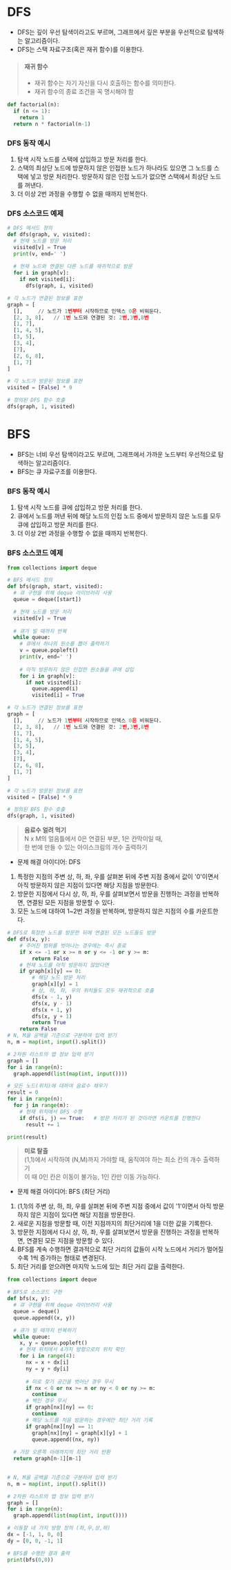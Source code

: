 # DFS
+ DFS는 깊이 우선 탐색이라고도 부르며, 그래프에서 깊은 부분을 우선적으로 탐색하는 알고리즘이다.
+ DFS는 스택 자료구조(혹은 재귀 함수)를 이용한다.

> #### 재귀 함수
> + 재귀 함수는 자기 자신을 다시 호출하는 함수를 의미한다.
> + 재귀 함수의 종료 조건을 꼭 명시해야 함
```python
def factorial(n):
  if (n <= 1):
    return 1
  return n * factorial(n-1)
```

### DFS 동작 예시 
1. 탐색 시작 노드를 스택에 삽입하고 방문 처리를 한다.
2. 스택의 최상단 노드에 방문하지 않은 인접한 노드가 하나라도 있으면 그 노드를 스택에 넣고 방문 처리한다. 방문하지 않은 인접 노드가 없으면 스택에서 최상단 노드를 꺼낸다.
3. 더 이상 2번 과정을 수행할 수 없을 때까지 반복한다.

### DFS 소스코드 예제
```python
# DFS 메서드 정의
def dfs(graph, v, visited):
  # 현재 노드를 방문 처리
  visited[v] = True
  print(v, end=' ')
  
  # 현재 노드와 연결된 다른 노드를 재귀적으로 방문
  for i in graph[v]:
    if not visited[i]:
      dfs(graph, i, visited)

# 각 노드가 연결된 정보를 표현
graph = [
  [],     // 노드가 1번부터 시작하므로 인덱스 0은 비워둔다.
  [2, 3, 8],   // 1번 노드와 연결된 것: 2번,3번,8번
  [1, 7],
  [1, 4, 5],
  [3, 5],
  [3, 4],
  [7],
  [2, 6, 8], 
  [1, 7]
]

# 각 노드가 방문된 정보를 표현
visited = [False] * 9

# 정의된 DFS 함수 호출
dfs(graph, 1, visited)
```
# BFS
+ BFS는 너비 우선 탐색이라고도 부르며, 그래프에서 가까운 노드부터 우선적으로 탐색하는 알고리즘이다.
+ BFS는 큐 자료구조를 이용한다.

### BFS 동작 예시
1. 탐색 시작 노드를 큐에 삽입하고 방문 처리를 한다.
2. 큐에서 노드를 꺼낸 뒤에 해당 노드의 인접 노드 중에서 방문하지 않은 노드를 모두 큐에 삽입하고 방문 처리를 한다.
3. 더 이상 2번 과정을 수행할 수 없을 때까지 반복한다.

### BFS 소스코드 예제
```python
from collections import deque

# BFS 메서드 정의
def bfs(graph, start, visited):
  # 큐 구현을 위해 deque 라이브러리 사용
  queue = deque([start])

  # 현재 노드를 방문 처리
  visited[v] = True
  
  # 큐가 빌 때까지 반복
  while queue:
    # 큐에서 하나의 원소를 뽑아 출력하기
    v = queue.popleft()
    print(v, end=' ')
    
    # 아직 방문하지 않은 인접한 원소들을 큐에 삽입
    for i in graph[v]:
      if not visited[i]:
        queue.append(i)
        visited[i] = True

# 각 노드가 연결된 정보를 표현
graph = [
  [],     // 노드가 1번부터 시작하므로 인덱스 0은 비워둔다.
  [2, 3, 8],   // 1번 노드와 연결된 것: 2번,3번,8번
  [1, 7],
  [1, 4, 5],
  [3, 5],
  [3, 4],
  [7],
  [2, 6, 8], 
  [1, 7]
]

# 각 노드가 방문된 정보를 표현
visited = [False] * 9

# 정의된 BFS 함수 호출
dfs(graph, 1, visited)
```

> **음료수 얼려 먹기**       
N x M의 얼음틀에서 0은 연결된 부분, 1은 칸막이일 때,     
한 번에 만들 수 있는 아이스크림의 개수 출력하기    

+ 문제 해결 아이디어: DFS
1. 특정한 지점의 주변 상, 하, 좌, 우를 살펴본 뒤에 주변 지점 중에서 값이 '0'이면서 아직 방문하지 않은 지점이 있다면 해당 지점을 방문한다.
2. 방문한 지점에서 다시 상, 하, 좌, 우를 살펴보면서 방문을 진행하는 과정을 반복하면, 연결된 모든 지점을 방문할 수 있다.
3. 모든 노드에 대하여 1~2번 과정을 반복하며, 방문하지 않은 지점의 수를 카운트한다.

```python
# DFS로 특정한 노드를 방문한 뒤에 연결된 모든 노드들도 방문
def dfs(x, y):
    # 주어진 범위를 벗어나는 경우에는 즉시 종료
    if x <= -1 or x >= n or y <= -1 or y >= m:
        return False
    # 현재 노드를 아직 방문하지 않았다면
    if graph[x][y] == 0:
        # 해당 노드 방문 처리
        graph[x][y] = 1
        # 상, 하, 좌, 우의 위치들도 모두 재귀적으로 호출
        dfs(x - 1, y)
        dfs(x, y - 1)
        dfs(x + 1, y)
        dfs(x, y + 1)
        return True
    return False
# N, M을 공백을 기준으로 구분하여 입력 받기
n, m = map(int, input().split())

# 2차원 리스트의 앱 정보 입력 받기
graph = []
for i in range(n):
  graph.append(list(map(int, input())))

# 모든 노드(위치)에 대하여 음료수 채우기
result = 0
for i in range(n):
  for j in range(m):
    # 현재 위치에서 DFS 수행
    if dfs(i, j) == True:   # 방문 처리가 된 것이라면 카운트를 진행한다
      result += 1

print(result)
```

> **미로 탈출**       
(1,1)에서 시작하여 (N,M)까지 가야할 때, 움직여야 하는 최소 칸의 개수 출력하기    
이 때 0인 칸은 이동이 불가능, 1인 칸만 이동 가능하다.

+ 문제 해결 아이디어: BFS (최단 거리)

1. (1,1)의 주변 상, 하, 좌, 우를 살펴본 뒤에 주변 지점 중에서 값이 '1'이면서 아직 방문하지 않은 지점이 있다면 해당 지점을 방문한다.
2. 새로운 지점을 방문할 때, 이전 지점까지의 최단거리에 1을 더한 값을 기록한다. 
3. 방문한 지점에서 다시 상, 하, 좌, 우를 살펴보면서 방문을 진행하는 과정을 반복하면, 연결된 모든 지점을 방문할 수 있다.
4. BFS를 계속 수행하면 결과적으로 최단 거리의 값들이 시작 노드에서 거리가 멀어질수록 1씩 증가하는 형태로 변경된다. 
4. 최단 거리를 얻으려면 마지막 노드에 있는 최단 거리 값을 출력한다.

```python
from collections import deque

# BFS로 소스코드 구현
def bfs(x, y):
  # 큐 구현을 위해 deque 라이브러리 사용
  queue = deque()
  queue.append((x, y))

  # 큐가 빌 때까지 반복하기
  while queue:
    x, y = queue.popleft()
    # 현재 위치에서 4가지 방향으로의 위치 확인
    for i in range(4):
      nx = x + dx[i]
      ny = y + dy[i]
      
      # 미로 찾기 공간을 벗어난 경우 무시
      if nx < 0 or nx >= n or ny < 0 or ny >= m:
        continue
      # 벽인 경우 무시
      if graph[nx][ny] == 0:
        continue  
      # 해당 노드를 처음 방문하는 경우에만 최단 거리 기록
      if graph[nx][ny] == 1:
        graph[nx][ny] = graph[x][y] + 1
        queue.append((nx, ny))
  
  # 가장 오른쪽 아래까지의 최단 거리 반환
  return graph[n-1][m-1]
  

# N, M을 공백을 기준으로 구분하여 입력 받기
n, m = map(int, input().split())

# 2차원 리스트의 맵 정보 입력 받기
graph = []
for i in range(n):
  graph.append(list(map(int, input())))

# 이동할 네 가지 방향 정의 (좌,우,상,하)
dx = [-1, 1, 0, 0]
dy = [0, 0, -1, 1]

# BFS를 수행한 결과 출력
print(bfs(0,0))
```

